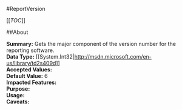 #ReportVersion

[[_TOC_]]

##About

**Summary:**  Gets the major component of the version number for the reporting software.   
**Data Type:** [[System.Int32|http://msdn.microsoft.com/en-us/library/td2s409d]]  
**Accepted Values:**   
**Default Value:** 6  
**Impacted Features:**   
**Purpose:**   
**Usage:**   
**Caveats:**   

